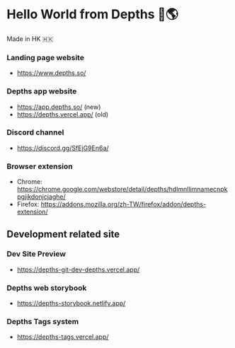 # Hello World from Depths 👋🌎
Made in HK 🇭🇰


### Landing page website
- https://www.depths.so/

### Depths app website
- https://app.depths.so/ (new)
- https://depths.vercel.app/ (old)

### Discord channel
- https://discord.gg/SfEjG9En6a/

### Browser extension
- Chrome: https://chrome.google.com/webstore/detail/depths/hdlmnllimnamecnpkpgjikdonjcjaghe/
- Firefox: https://addons.mozilla.org/zh-TW/firefox/addon/depths-extension/

## Development related site

### Dev Site Preview
- https://depths-git-dev-depths.vercel.app/

### Depths web storybook
- https://depths-storybook.netlify.app/

### Depths Tags system
- https://depths-tags.vercel.app/
